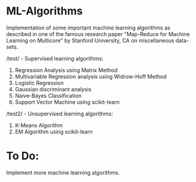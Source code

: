 # ML-Algorithms
Implementation of some important machine learning algorithms as described in one of the famous research paper "Map-Reduce for Machine Learning on Multicore" by Stanford University, CA on miscellaneous data-sets.

/test/ - Supervised learning algorithms:

1. Regression Analysis using Matrix Method
2. Multivariable Regression analysis using Widrow-Hoff Method
3. Logistic Regression
4. Gaussian discriminant analysis
5. Naive-Bayes Classification
6. Support Vector Machine using scikit-learn

/test2/ - Unsupervised learning algorithms:

1. K-Means Algorithm
2. EM Algorithm using scikit-learn

# To Do:
Implement more machine learning algorithms.
